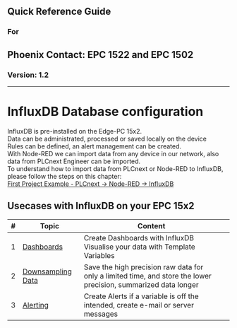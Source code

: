 ## Quick Reference Guide<br>
### For
## Phoenix Contact: EPC 1522 and EPC 1502
 
### Version: 1.2
---
# InfluxDB Database configuration

InfluxDB is pre-installed on the Edge-PC 15x2. <br>
Data can be administrated, processed or saved locally on the device <br>
Rules can be defined, an alert management can be created. <br>
With Node-RED we can import data from any device in our network, also data from PLCnext Engineer can be imported. <br> To understand how to import data from PLCnext or Node-RED to InfluxDB, please follow the steps on this chapter: <br>
[First Project Example - PLCnext -> Node-RED -> InfluxDB](00_FirstProjectExample.md)

## Usecases with InfluxDB on your EPC 15x2
|   #  |  Topic   |  Content   |     |
| --- | --- | --- | --- |
| 1 | [Dashboards](21_Influx_Dashboards.md) | Create Dashboards with InfluxDB <br> Visualise your data with Template Variables |
|   2  |  [Downsampling Data](22_Influx_Downsampling.md)   |  Save the high precision raw data for only a limited time, and store the lower precision, summarized data longer   | 
|   3  |  [Alerting](22_Influx_Alerting.md)   |  Create Alerts if a variable is off the intended, create e-mail or server messages   | 

